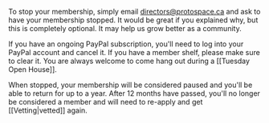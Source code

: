 To stop your membership, simply email <directors@protospace.ca> and ask to have your membership stopped. It would be great if you explained why, but this is completely optional. It may help us grow better as a community.

If you have an ongoing PayPal subscription, you'll need to log into your PayPal account and cancel it. If you have a member shelf, please make sure to clear it. You are always welcome to come hang out during a [[Tuesday Open House]].

When stopped, your membership will be considered paused and you'll be able to return for up to a year. After 12 months have passed, you'll no longer be considered a member and will need to re-apply and get [[Vetting|vetted]] again.
